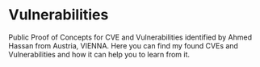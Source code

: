 # Vulnerabilities
Public Proof of Concepts for CVE and Vulnerabilities identified by Ahmed Hassan from Austria, VIENNA. Here you can find my found CVEs and Vulnerabilities and how it can help you to learn from it. 



